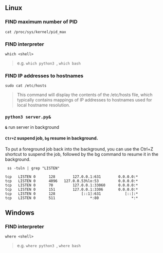 ## Linux
### FIND maximum number of PID
`cat /proc/sys/kernel/pid_max`

### FIND interpreter
`which <shell>`
> e.g. `which python3 `, `which bash`

### FIND IP addresses to hostnames
`sudo cat /etc/hosts`
> This command will display the contents of the /etc/hosts file, which typically contains mappings of IP addresses to hostnames used for local hostname resolution.

###  `python3 server.py&`
 **`&`** run server in background
#### `Ctr+Z` suspend job, `bg` resume in background.
To put a foreground job back into the background, you can use the Ctrl+Z shortcut to suspend the job, followed by the bg command to resume it in the background.


` ss -tuln | grep "LISTEN"`
 ```
tcp   LISTEN 0      128        127.0.0.1:631        0.0.0.0:*          
tcp   LISTEN 0      4096   127.0.0.53%lo:53         0.0.0.0:*          
tcp   LISTEN 0      70         127.0.0.1:33060      0.0.0.0:*          
tcp   LISTEN 0      151        127.0.0.1:3306       0.0.0.0:*          
tcp   LISTEN 0      128            [::1]:631           [::]:*          
tcp   LISTEN 0      511                *:80               *:*   
```

## Windows
### FIND interpreter
`where <shell>`
> e.g. `where python3 `, `where bash`


